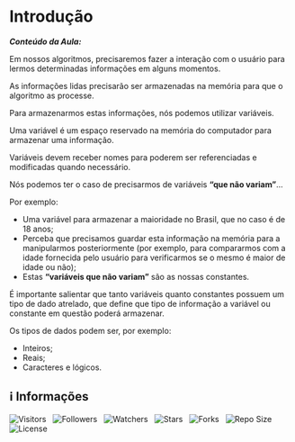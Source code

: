 <!-- Título -->
# Introdução

***Conteúdo da Aula:***

Em nossos algoritmos, precisaremos fazer a interação com o usuário para lermos determinadas informações em alguns momentos.

As informações lidas precisarão ser armazenadas na memória para que o algoritmo as processe.

Para armazenarmos estas informações, nós podemos utilizar variáveis.

Uma variável é um espaço reservado na memória do computador para armazenar uma informação.

Variáveis devem receber nomes para poderem ser referenciadas e modificadas quando necessário.

Nós podemos ter o caso de precisarmos de variáveis **“que não variam”**...

Por exemplo:

* Uma variável para armazenar a maioridade no Brasil, que no caso é de 18 anos;
* Perceba que precisamos guardar esta informação na memória para a manipularmos posteriormente (por exemplo, para compararmos com a idade fornecida pelo usuário para verificarmos se o mesmo é maior de idade ou não);
* Estas **“variáveis que não variam”** são as nossas constantes.

É importante salientar que tanto variáveis quanto constantes possuem um tipo de dado atrelado, que define que tipo de informação a variável ou constante em questão poderá armazenar.

Os tipos de dados podem ser, por exemplo:

* Inteiros;
* Reais;
* Caracteres e lógicos.

<!-- Information -->
## &#8505; Informações

![Visitors](https://api.visitorbadge.io/api/visitors?path=Devsgeeknerd%2Fcla-int-var-con-tip-dad-log-par-pro-com-bas&label=Visitantes&labelColor=%23f9e64f&countColor=%23008000&style=plastic "Total de Visitas")
&nbsp;
![Followers](https://img.shields.io/github/followers/Devsgeeknerd?style=p&label=Seguidores&labelColor=f9e64f&color=008000 "Total de Seguidores")
&nbsp;
![Watchers](https://img.shields.io/github/watchers/Devsgeeknerd/cla-int-var-con-tip-dad-log-par-pro-com-bas?style=p&label=Observadores&labelColor=f9e64f&color=008000 "Total de Observadores")
&nbsp;
![Stars](https://img.shields.io/github/stars/Devsgeeknerd/cla-int-var-con-tip-dad-log-par-pro-com-bas?style=p&label=Estrelas&labelColor=f9e64f&color=008000 "Total de Estrelas")
&nbsp;
![Forks](https://img.shields.io/github/forks/Devsgeeknerd/cla-int-var-con-tip-dad-log-par-pro-com-bas?style=p&label=Bifurcações&labelColor=f9e64f&color=008000 "Total de Bifurcações")
&nbsp;
![Repo Size](https://img.shields.io/github/repo-size/Devsgeeknerd/cla-int-var-con-tip-dad-log-par-pro-com-bas?style=p&label=Tamanho&labelColor=f9e64f&color=008000& "Tamanho do Repositório")
&nbsp;
![License](https://img.shields.io/github/license/Devsgeeknerd/cla-int-var-con-tip-dad-log-par-pro-com-bas?style=p&label=Licença&labelColor=f9e64f&color=008000 "Licença do Repositório")
